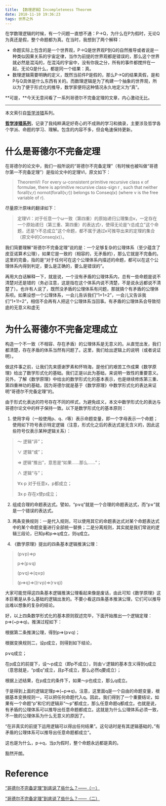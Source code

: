```yaml
---
title: 【数理逻辑】Incompleteness Theorem
date: 2018-11-10 19:36:23
tags: 世界之外
---
```


在学数理逻辑的时候，有一个问题一直想不通：P->Q，为什么在P为假时，无论Q为真还是假，整个命题都为真。在当时，我想到了两个解释：

- 命题实际上包含的是一个世界观，P->Q是世界观P到Q的自然推导或者说是一种类似因果关系的宇宙定律，当作为前提的世界观都是错误的，那么这个世界就必然是混沌的，在混沌的宇宙中，没有你我之分，所有的事件都搅拌在一起，无论Q是什么，都是同一个结果：真。
- 数理逻辑需要明确的定义，既然当前件P是假的，那么P->Q的结果真假，是和P与Q具体是什么东西有关的。而数理逻辑是为了构建一个抽象的世界观，所以为了便于形式化的推导，数学家便将这种情况永久地定义为“真”。

**可是，**今天无意间看了一系列哥德尔不完备定理的文章，内心激动无比。

----------------

本文索引自[哲学涉猎](http://www.yuuuuang.com/2019/02/01/哲学涉猎/)系列。

**[哲学涉猎系列](http://www.yuuuuang.com/2019/02/01/哲学涉猎/)**，记录了我纯粹满足好奇心的不成熟的学习和摘录，主要涉及哲学各个学派、命题的学习、理解。包含的内容不多，但会龟速保持更新。

<!--more-->

# 什么是哥德尔不完备定理

在哥德尔的论文中，我们一般所说的“哥德尔不完备定理”（有时候也被叫做“哥德尔第一不完备定理”）是指论文中的定理VI，原文如下：

> TheoremVI: For every ω-consistent primitive recursive class κ of formulae, there is aprimitive recursive class-sign r , such that neither forall(v,r) nornot(forall(v,r)) belongs to Conseq(κ) (where v is the free variable of r).

尽量原汁原味的翻译如下：

> 定理VI：对于任意一个ω一致（第四重）的原始递归公理集合κ，一定存在一个原始递归（第三重、第四重）的表达式r，使得无论是“r总成立”这个命题，还是“r不总成立”这个命题，都不属于通过κ可推导出来的定理的集合（原文中的Conseq(κ)）。

我们简要理解“哥德尔不完备定理”说的是：一个足够复杂的公理体系（至少蕴含了皮亚诺算术公理），如果它是一致的（相容的，无矛盾的），那么它就是不完备的。这里的完备，指的是“对于任何可在这个公理体系内描述的命题，都可以在这个公理体系内得到判定，要么是正确的，要么是错误的”。

再用大白话解释一下，就是说，一个没有矛盾的公理体系内，总有一些命题是说不清楚对还是错的（务必注意，这是指在这个体系内说不清楚，不是说永远都说不清楚了）。也许有人说了，既然没矛盾的公理体系有问题，那就搞个有矛盾的公理体系呗。如果设想一个公理体系，一会儿告诉我们“1+1=2”，一会儿又告诉我们“1+1!=2”，相信不会再有人把这个公理体系当回事。有矛盾的公理体系会导致彻底的无意义和虚无

# 为什么哥德尔不完备定理成立

构造一个不一致（不相容、存在矛盾）的公理体系是无意义的。从直觉出发，我们都清楚，存在矛盾的体系当然有问题了。这里，我们给出逻辑上的说明（或者说证明）。

做这件事之前，让我们先来感谢罗素和怀特海，是他们的艰苦工作成果《数学原理》给出了数学形式化的基础。我们正是以此为基础，来说明一致性的重要意义。另外，了解《数学原理》中给出的数学形式化的基本表示，也是继续修炼第三重、第四重神功的基础，因为哥德尔就是基于《数学原理》中数学形式化的表达来证明“哥德尔不完备定理”的。

由于形式化表达的符号存在不同的样式，为避免歧义，本文中数学形式化的表达与哥德尔论文中的样子保持一致。以下是数学形式化的基本原则：

1. 使用字母（一般使用p、q、r等）表示命题变量，即一个字母表示一个命题；使用如下符号表示特定逻辑（注意，形式化之后的表达式是无含义的，因此这些符号仅表示某种逻辑关系）：

> ～        逻辑“非”；
>
> ∨        逻辑“或”；
>
> ⇒    逻辑“推出”，意思是“如果……那么……”；
>
> ∧        逻辑“与”；
>
> ∀x∙p   对于任意x，p都成立；
>
> ∃x∙p   存在x使p成立；

2. 组成合理的命题表达式。譬如，“p∨q”就是一个合理的命题表达式，而“p∨”就是一个错误的表达式。

3. 两条变换规则：一是代入规则，可以使用其它的命题表达式对某个命题表达式中的某个命题变量进行全部统一替换；二是分离规则，其实就是我们常说的逻辑三段论，已知p和p⇒q成立，则q成立。

4. 《数学原理》提出的四条基本逻辑推演公理：

> (p∨p)⇒p
>
> p⇒(p∨q)
>
> (p∨q)⇒(q∨p)
>
> (p⇒q)⇒((r∨p)⇒(r∨q))

大家可能觉得这四条基本逻辑推演公理看起来像是废话，由此可知《数学原理》这本巨著是从多么基础的逻辑出发的。不要小看这四条基本推演公理，它们可以推导出难以想象的复杂的结论。

好，以上四条数学形式化的基本原则叙述完毕，下面开始推出一个逻辑定理：p⇒(~p⇒q)。推演过程如下：

根据第二条推演公理，得到p⇒(p∨q)；

根据变换规则二，设p成立，则得到如下结论，

p∨q成立；

在p成立的前提下，设～p成立（即p不成立），则由∨逻辑的基本含义得到q成立（意思就是，“p或q”成立，且p不成立，那么必然q要成立）；

根据上述结果，在p成立的条件下，如果～p也成立，那么q成立。

于是得到上面的逻辑定理p⇒(~p⇒q)。注意，这里面q是一个自由的命题变量，根据基本变换规则一，可以把任何命题代入q。因此，我们得到了一个重要结论，如果有一个命题“p”和它的逻辑非“～p”都成立，那么任意命题q都成立。也就是说，有矛盾的公理体系可以推导出任意命题都成立。这就是为什么公理体系必须一致，不一致的公理体系为什么无意义的原因了。

“在非真实的前提下运用逻辑可以得出任何结果”。这句话时是有其逻辑基础的，”有矛盾的公理体系可以推导出任意命题都成立“。

这也是为什么，p->q，当p为假时，整个命题永远都是真的。

豁然开朗。

# Reference

[“哥德尔不完备定理”到底说了些什么？——（一）](http://blog.sciencenet.cn/blog-409681-1067019.html)

[“哥德尔不完备定理”到底说了些什么？——（二）](http://blog.sciencenet.cn/blog-409681-1067020.html)